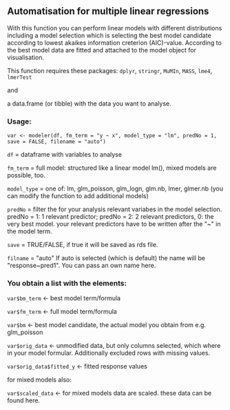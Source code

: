 ## Automatisation for multiple linear regressions

With this function you can perform linear models with different distributions including a model selection which is selecting the best model candidate according to lowest akaikes information creterion (AIC)-value. According to the best model data are fitted and attached to the model object for visualisation.

This function requires these packages:
`dplyr`, `stringr`, `MuMIn`, `MASS`, `lme4`, `lmerTest`

and

a data.frame (or tibble) with the data you want to analyse.

### Usage:

`var <- modeler(df, fm_term = "y ~ x", model_type = "lm", predNo = 1, save = FALSE, filename = "auto")`

`df` = dataframe with variables to analyse

`fm_term` = full model: structured like a linear model lm(), mixed models are possible, too.

`model_type` = one of: lm, glm_poisson, glm_logn, glm.nb, lmer, glmer.nb (you can modify the function to add additional models)

`predNo` = filter the for your analysis relevant variabes in the model selection. predNo = 1: 1 relevant predictor; predNo = 2: 2 relevant predictors, 0: the very best model. your relevant predictors have to be written after the "~" in the model term.

`save` = TRUE/FALSE,  if true it will be saved as rds file.

`filname` = "auto" If auto is selected (which is default) the name will be "response~pred1". You can pass an own name here.


### You obtain a list with the elements:

`var$bm_term` <- best model term/formula

`var$fm_term` <- full model term/formula

`var$bm` <- best model candidate, the actual model you obtain from e.g. glm_poisson

`var$orig_data` <- unmodified data, but only columns selected, which where in your model formular. Additionally excluded rows with missing values.

`var$orig_data$fitted_y` <- fitted response values

for mixed models also:

`var$scaled_data` <- for mixed models data are scaled. these data can be found here.

